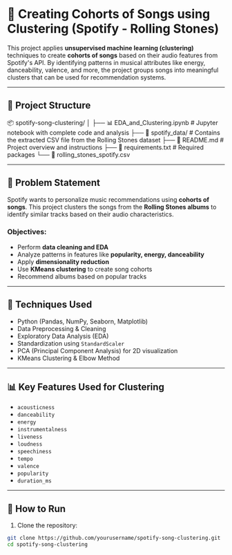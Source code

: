 # 🎵 Creating Cohorts of Songs using Clustering (Spotify - Rolling Stones)

This project applies **unsupervised machine learning (clustering)** techniques to create **cohorts of songs** based on their audio features from Spotify's API. By identifying patterns in musical attributes like energy, danceability, valence, and more, the project groups songs into meaningful clusters that can be used for recommendation systems.

---

## 📁 Project Structure

📦 spotify-song-clustering/ │ ├── 📊 EDA_and_Clustering.ipynb # Jupyter notebook with complete code and analysis ├── 📁 spotify_data/ # Contains the extracted CSV file from the Rolling Stones dataset ├── 📄 README.md # Project overview and instructions ├── 📄 requirements.txt # Required packages └── 📄 rolling_stones_spotify.csv

---

## 🎯 Problem Statement

Spotify wants to personalize music recommendations using **cohorts of songs**. This project clusters the songs from the **Rolling Stones albums** to identify similar tracks based on their audio characteristics.

### Objectives:
- Perform **data cleaning and EDA**
- Analyze patterns in features like **popularity, energy, danceability**
- Apply **dimensionality reduction**
- Use **KMeans clustering** to create song cohorts
- Recommend albums based on popular tracks

---

## 🧠 Techniques Used

- Python (Pandas, NumPy, Seaborn, Matplotlib)
- Data Preprocessing & Cleaning
- Exploratory Data Analysis (EDA)
- Standardization using `StandardScaler`
- PCA (Principal Component Analysis) for 2D visualization
- KMeans Clustering & Elbow Method

---

## 📊 Key Features Used for Clustering

- `acousticness`
- `danceability`
- `energy`
- `instrumentalness`
- `liveness`
- `loudness`
- `speechiness`
- `tempo`
- `valence`
- `popularity`
- `duration_ms`

---

## 🚀 How to Run

1. Clone the repository:

```bash
git clone https://github.com/yourusername/spotify-song-clustering.git
cd spotify-song-clustering

